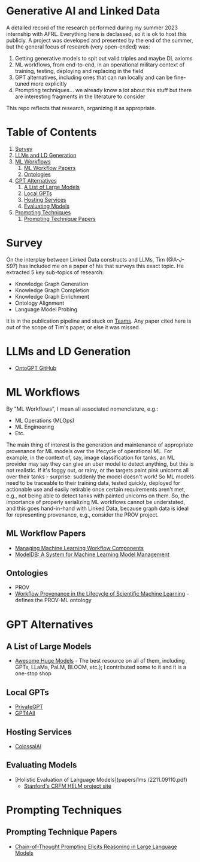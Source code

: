 # Generative AI and Linked Data
A detailed record of the research performed during my summer 2023 internship with AFRL. Everything here is declassed, so it is ok to host this publicly. A project was developed and presented by the end of the summer, but the general focus of research (very open-ended) was:

1. Getting generative models to spit out valid triples and maybe DL axioms
2. ML workflows, from end-to-end, in an operational military context of training, testing, deploying and replacing in the field
3. GPT alternatives, including ones that can run locally and can be fine-tuned more explicitly
4. Prompting techniques... we already know a lot about this stuff but there are interesting fragments in the literature to consider

This repo reflects that research, organizing it as appropriate.

# Table of Contents
1. [Survey](#survey)
2. [LLMs and LD Generation](#llms-and-ld-generation)
3. [ML Workflows](#ml-workflows)
   1. [ML Workflow Papers](#ml-workflow-papers)
   2. [Ontologies](#ontologies)
4. [GPT Alternatives](#gpt-alternatives)
   1. [A List of Large Models](#a-list-of-large-models)
   2. [Local GPTs](#local-gpts)
   3. [Hosting Services](#hosting-services)
   4. [Evaluating Models](#evaluating-models)
5. [Prompting Techniques](#prompting-techniques)
   1. [Prompting Technique Papers](#prompting-technique-papers)

# Survey
On the interplay between Linked Data constructs and LLMs, Tim (@A-J-S97) has included me on a paper of his that surveys this exact topic. He extracted 5 key sub-topics of research:

* Knowledge Graph Generation
* Knowledge Graph Completion
* Knowledge Graph Enrichment
* Ontology Alignment
* Language Model Probing

It is in the publication pipeline and stuck on [Teams](https://teams.microsoft.com/l/team/19%3a7FqwuyXS3frXY6m10sysSjMtKm_l4NRT55nyJw4nkzI1%40thread.tacv2/conversations?groupId=ba2b05c7-541b-4166-93dd-a25d355f20e7&tenantId=6931c963-07b7-4156-ab0e-35d1f79035b8). Any paper cited here is out of the scope of Tim's paper, or else it was missed. 

# LLMs and LD Generation
* [OntoGPT GitHub](https://github.com/monarch-initiative/ontogpt)

# ML Workflows
By "ML Workflows", I mean all associated nomenclature, e.g.:

* ML Operations (MLOps)
* ML Engineering
* Etc.

The main thing of interest is the generation and maintenance of appropriate provenance for ML models over the lifecycle of operational ML. For example, in the context of, say, image classification for tanks, an ML provider may say they can give an uber model to detect anything, but this is not realistic. If it's foggy out, or rainy, or the targets paint pink unicorns all over their tanks - surprise: suddenly the model doesn't work! So ML models need to be traceable to their training data, tested quickly, deployed for actionable use and easily retirable once certain requirements aren't met, e.g., not being able to detect tanks with painted unicorns on them. So, the importance of properly serializing ML workflows cannot be understated, and this goes hand-in-hand with Linked Data, because graph data is ideal for representing provenance, e.g., consider the PROV project.

## ML Workflow Papers
* [Managing Machine Learning Workflow Components](papers/ml_workflows/1912.05665.pdf)
* [ModelDB: A System for Machine Learning Model Management](papers/ml_workflows/2939502.2939516.pdf)

## Ontologies
* PROV
* [Workflow Provenance in the Lifecycle of Scientific Machine Learning](papers/ontologies/souza.pdf) - defines the PROV-ML ontology

# GPT Alternatives

## A List of Large Models
* [Awesome Huge Models](https://github.com/zhengzangw/awesome-huge-models) - The best resource on all of them, including GPTs, LLaMa, PaLM, BLOOM, etc.); I contributed some to it and it is a one-stop shop

## Local GPTs
* [PrivateGPT](https://github.com/imartinez/privateGPT)
* [GPT4All](https://github.com/nomic-ai/gpt4all)

## Hosting Services
* [ColossalAI](https://github.com/hpcaitech/ColossalAI)

## Evaluating Models
* [Holistic Evaluation of Language Models](papers/lms
/2211.09110.pdf)
  * [Stanford's CRFM HELM project site](https://crfm.stanford.edu/helm/v0.2.2/)

# Prompting Techniques

## Prompting Technique Papers
* [Chain-of-Thought Prompting Elicits Reasoning in Large Language Models](papers/prompting/2201.11903.pdf)